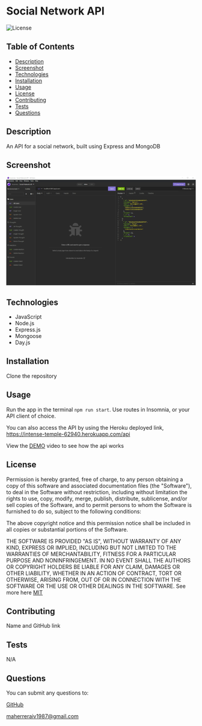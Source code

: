 # Social Network API

![License](https://img.shields.io/badge/License-MIT-yellow.svg)

## Table of Contents

-   [Description](#description)
-   [Screenshot](#screenshot)
-   [Technologies](#technologies)
-   [Installation](#installation)
-   [Usage](#usage)
-   [License](#license)
-   [Contributing](#contributing)
-   [Tests](#tests)
-   [Questions](#questions)

## Description

An API for a social network, built using Express and MongoDB

## Screenshot

![screenshot of social network api](./assets/images/social-net-api.png)

## Technologies

-   JavaScript
-   Node.js
-   Express.js
-   Mongoose
-   Day.js

## Installation

Clone the repository

## Usage

Run the app in the terminal `npm run start`. Use routes in Insomnia, or your API client of choice.

You can also access the API by using the Heroku deployed link, https://intense-temple-62940.herokuapp.com/api

View the [DEMO](https://drive.google.com/file/d/1sx9Rvb4_T_xv1ghQLNF0Ldq8ULjnYEmM/view?usp=sharing) video to see how the api works

## License

Permission is hereby granted, free of charge, to any person obtaining a copy of this software and associated
documentation files (the "Software"), to deal in the Software without restriction, including without limitation the rights
to use, copy, modify, merge, publish, distribute, sublicense, and/or sell copies of the Software, and to permit persons to
whom the Software is furnished to do so, subject to the following conditions:

The above copyright notice and this permission notice shall be included in all copies or substantial portions of the Software.

THE SOFTWARE IS PROVIDED "AS IS", WITHOUT WARRANTY OF ANY KIND, EXPRESS OR IMPLIED,
INCLUDING BUT NOT LIMITED TO THE WARRANTIES OF MERCHANTABILITY, FITNESS FOR A PARTICULAR
PURPOSE AND NONINFRINGEMENT. IN NO EVENT SHALL THE AUTHORS OR COPYRIGHT HOLDERS BE LIABLE
FOR ANY CLAIM, DAMAGES OR OTHER LIABILITY, WHETHER IN AN ACTION OF CONTRACT, TORT OR
OTHERWISE, ARISING FROM, OUT OF OR IN CONNECTION WITH THE SOFTWARE OR THE USE OR OTHER
DEALINGS IN THE SOFTWARE. See more here [MIT](https://opensource.org/licenses/MIT)

## Contributing

Name and GitHub link

## Tests

N/A

## Questions

You can submit any questions to:

[GitHub](https://github.com/mahiv87)

maherreraiv1987@gmail.com

